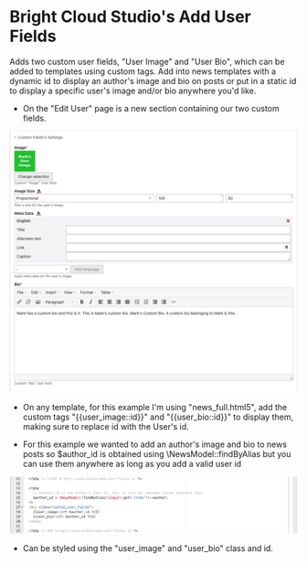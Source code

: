 # Bright Cloud Studio's Add User Fields
Adds two custom user fields, "User Image" and "User Bio", which can be added to templates using custom tags. Add into news templates with a dynamic id to display an author's image and bio on posts or put in a static id to display a specific user's image and/or bio anywhere you'd like.


- On the "Edit User" page is a new section containing our two custom fields.

![Example Image 1](https://raw.githubusercontent.com/bright-cloud-studio/add-user-fields/main/images/ss_1.png)



- On any template, for this example I'm using "news_full.html5", add the custom tags "{{user_image::id}}" and "{{user_bio::id}}" to display them, making sure to replace id with the User's id.

* For this example we wanted to add an author's image and bio to news posts so $author_id is obtained using \NewsModel::findByAlias but you can use them anywhere as long as you add a valid user id

![Example Image 2](https://raw.githubusercontent.com/bright-cloud-studio/add-user-fields/main/images/ss_2.png)


- Can be styled using the "user_image" and "user_bio" class and id.
